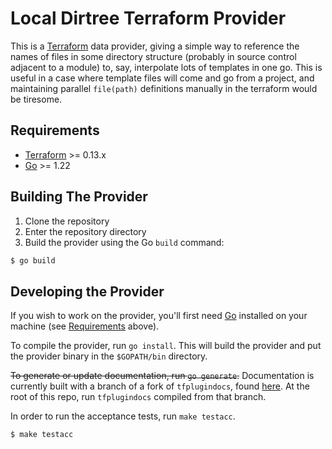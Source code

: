 # Local Dirtree Terraform Provider

This is a [Terraform](https://www.terraform.io) data provider, giving a simple way to reference the names of files in some directory structure (probably in source control adjacent to a module) to, say, interpolate lots of templates in one go.  This is useful in a case where template files will come and go from a project, and maintaining parallel `file(path)` definitions manually in the terraform would be tiresome.


## Requirements

-	[Terraform](https://www.terraform.io/downloads.html) >= 0.13.x
-	[Go](https://golang.org/doc/install) >= 1.22


## Building The Provider

1. Clone the repository
2. Enter the repository directory
3. Build the provider using the Go `build` command:
```sh
$ go build
```

## Developing the Provider

If you wish to work on the provider, you'll first need [Go](http://www.golang.org) installed on your machine (see [Requirements](#requirements) above).

To compile the provider, run `go install`. This will build the provider and put the provider binary in the `$GOPATH/bin` directory.

~~To generate or update documentation, run `go generate`.~~
Documentation is currently built with a branch of a fork of `tfplugindocs`, found [here](https://github.com/bill-rich/terraform-plugin-docs/tree/f-v6_support).  At the root of this repo, run `tfplugindocs` compiled from that branch.


In order to run the acceptance tests, run `make testacc`.

```sh
$ make testacc
```
